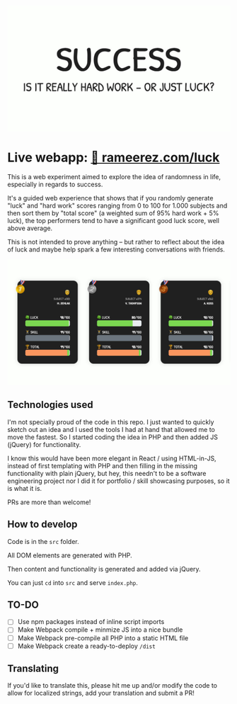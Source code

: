 !["Success: is it really hard work – or just luck?"](https://github.com/rameerez/luck/blob/main/src/images/success-title.jpg?raw=true)

# Live webapp: [🔗 rameerez.com/luck](https://rameerez.com/luck)

This is a web experiment aimed to explore the idea of randomness in life, especially in regards to success.

It's a guided web experience that shows that if you randomly generate "luck" and "hard work" scores ranging from 0 to 100 for 1.000 subjects and then sort them by "total score" (a weighted sum of 95% hard work + 5% luck), the top performers tend to have a significant good luck score, well above average.

This is not intended to prove anything – but rather to reflect about the idea of luck and maybe help spark a few interesting conversations with friends.

!["The top 3 performers among 1.000 randomly generated subjects tend to share a significantly high luck score"](https://github.com/rameerez/luck/blob/main/src/images/top-3.jpg?raw=true)

## Technologies used

I'm not specially proud of the code in this repo. I just wanted to quickly sketch out an idea and I used the tools I had at hand that allowed me to move the fastest. So I started coding the idea in PHP and then added JS (jQuery) for functionality.

I know this would have been more elegant in React / using HTML-in-JS, instead of first templating with PHP and then filling in the missing functionality with plain jQuery, but hey, this needn't to be a software engineering project nor I did it for portfolio / skill showcasing purposes, so it is what it is.

PRs are more than welcome!

## How to develop

Code is in the `src` folder.

All DOM elements are generated with PHP.

Then content and functionality is generated and added via jQuery.

You can just `cd` into `src` and serve `index.php`.


## TO-DO

  - [ ] Use npm packages instead of inline script imports
  - [ ] Make Webpack compile + minmize JS into a nice bundle
  - [ ] Make Webpack pre-compile all PHP into a static HTML file
  - [ ] Make Webpack create a ready-to-deploy `/dist`

## Translating

If you'd like to translate this, please hit me up and/or modify the code to allow for localized strings, add your translation and submit a PR!